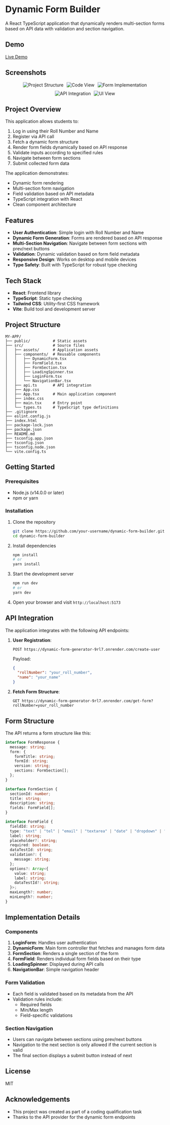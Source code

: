# Dynamic Form Builder

A React TypeScript application that dynamically renders multi-section forms based on API data with validation and section navigation.

## Demo

[Live Demo](https://bajaj-task-2-bvqg.vercel.app/)

## Screenshots

<div style="display: flex; flex-wrap: wrap; gap: 10px; justify-content: center;">
  <img src="./public/Screenshot 2025-04-29 135741.png" alt="Project Structure"  />
  <img src="./public/Screenshot 2025-04-29 135641.png" alt="Code View"  />
  <img src="./public/Screenshot 2025-04-29 135615.png" alt="Form Implementation"  />
  <img src="./public/Screenshot 2025-04-29 135522.png" alt="API Integration"  />
  <img src="./public/Screenshot 2025-04-29 135341.png" alt="UI View" />
</div>

## Project Overview

This application allows students to:
1. Log in using their Roll Number and Name
2. Register via API call
3. Fetch a dynamic form structure
4. Render form fields dynamically based on API response
5. Validate inputs according to specified rules
6. Navigate between form sections
7. Submit collected form data

The application demonstrates:
- Dynamic form rendering
- Multi-section form navigation
- Field validation based on API metadata
- TypeScript integration with React
- Clean component architecture

## Features

- **User Authentication**: Simple login with Roll Number and Name
- **Dynamic Form Generation**: Forms are rendered based on API response
- **Multi-Section Navigation**: Navigate between form sections with prev/next buttons
- **Validation**: Dynamic validation based on form field metadata
- **Responsive Design**: Works on desktop and mobile devices
- **Type Safety**: Built with TypeScript for robust type checking

## Tech Stack

- **React**: Frontend library
- **TypeScript**: Static type checking
- **Tailwind CSS**: Utility-first CSS framework
- **Vite**: Build tool and development server

## Project Structure

```
MY-APP/
├── public/          # Static assets
├── src/             # Source files
│   ├── assets/      # Application assets
│   ├── components/  # Reusable components
│   │   ├── DynamicForm.tsx
│   │   ├── FormField.tsx
│   │   ├── FormSection.tsx
│   │   ├── LoadingSpinner.tsx
│   │   ├── LoginForm.tsx
│   │   └── NavigationBar.tsx
│   ├── api.ts       # API integration
│   ├── App.css
│   ├── App.tsx      # Main application component
│   ├── index.css
│   ├── main.tsx     # Entry point
│   └── types.ts     # TypeScript type definitions
├── .gitignore
├── eslint.config.js
├── index.html
├── package-lock.json
├── package.json
├── README.md
├── tsconfig.app.json
├── tsconfig.json
├── tsconfig.node.json
└── vite.config.ts
```

## Getting Started

### Prerequisites

- Node.js (v14.0.0 or later)
- npm or yarn

### Installation

1. Clone the repository
   ```bash
   git clone https://github.com/your-username/dynamic-form-builder.git
   cd dynamic-form-builder
   ```

2. Install dependencies
   ```bash
   npm install
   # or
   yarn install
   ```

3. Start the development server
   ```bash
   npm run dev
   # or
   yarn dev
   ```

4. Open your browser and visit `http://localhost:5173`

## API Integration

The application integrates with the following API endpoints:

1. **User Registration**:
   ```
   POST https://dynamic-form-generator-9rl7.onrender.com/create-user
   ```
   Payload:
   ```json
   {
     "rollNumber": "your_roll_number",
     "name": "your_name"
   }
   ```

2. **Fetch Form Structure**:
   ```
   GET https://dynamic-form-generator-9rl7.onrender.com/get-form?rollNumber=your_roll_number
   ```

## Form Structure

The API returns a form structure like this:

```typescript
interface FormResponse {
  message: string;
  form: {
    formTitle: string;
    formId: string;
    version: string;
    sections: FormSection[];
  };
}

interface FormSection {
  sectionId: number;
  title: string;
  description: string;
  fields: FormField[];
}

interface FormField {
  fieldId: string;
  type: "text" | "tel" | "email" | "textarea" | "date" | "dropdown" | "radio" | "checkbox";
  label: string;
  placeholder?: string;
  required: boolean;
  dataTestId: string;
  validation?: {
    message: string;
  };
  options?: Array<{
    value: string;
    label: string;
    dataTestId?: string;
  }>;
  maxLength?: number;
  minLength?: number;
}
```

## Implementation Details

### Components

1. **LoginForm**: Handles user authentication
2. **DynamicForm**: Main form controller that fetches and manages form data
3. **FormSection**: Renders a single section of the form
4. **FormField**: Renders individual form fields based on their type
5. **LoadingSpinner**: Displayed during API calls
6. **NavigationBar**: Simple navigation header

### Form Validation

- Each field is validated based on its metadata from the API
- Validation rules include:
  - Required fields
  - Min/Max length
  - Field-specific validations

### Section Navigation

- Users can navigate between sections using prev/next buttons
- Navigation to the next section is only allowed if the current section is valid
- The final section displays a submit button instead of next

## License

MIT

## Acknowledgements

- This project was created as part of a coding qualification task
- Thanks to the API provider for the dynamic form endpoints
